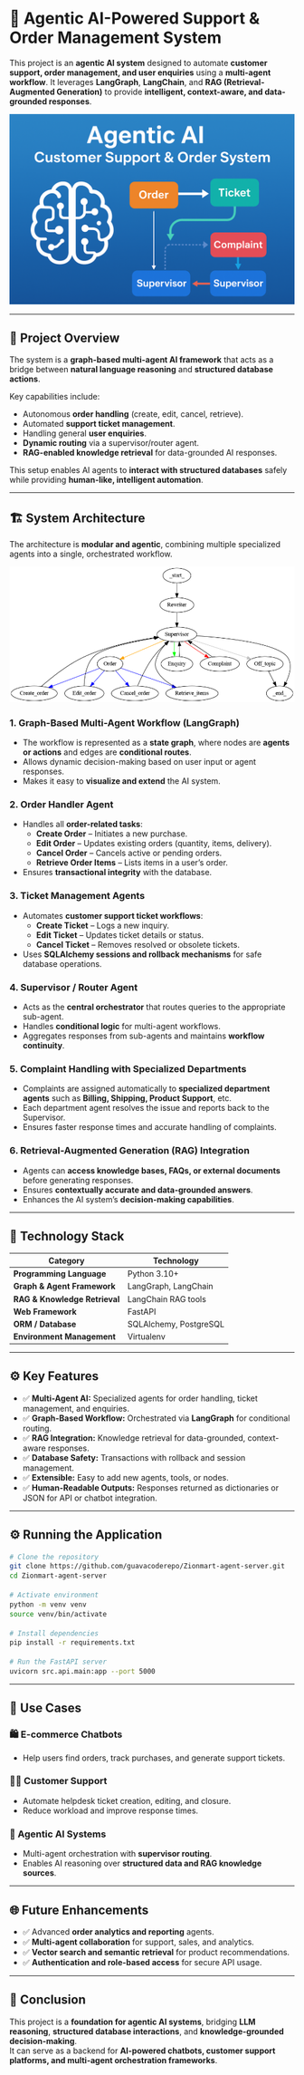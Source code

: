 # 🧠 Agentic AI-Powered Support & Order Management System  

This project is an **agentic AI system** designed to automate **customer support, order management, and user enquiries** using a **multi-agent workflow**. It leverages **LangGraph**, **LangChain**, and **RAG (Retrieval-Augmented Generation)** to provide **intelligent, context-aware, and data-grounded responses**.  

![Agentic AI Workflow](image.png)

---

## 🚀 Project Overview  

The system is a **graph-based multi-agent AI framework** that acts as a bridge between **natural language reasoning** and **structured database actions**.  

Key capabilities include:  
- Autonomous **order handling** (create, edit, cancel, retrieve).  
- Automated **support ticket management**.  
- Handling general **user enquiries**.  
- **Dynamic routing** via a supervisor/router agent.  
- **RAG-enabled knowledge retrieval** for data-grounded AI responses.  

This setup enables AI agents to **interact with structured databases** safely while providing **human-like, intelligent automation**.

---

## 🏗️ System Architecture  

The architecture is **modular and agentic**, combining multiple specialized agents into a single, orchestrated workflow. 

![Agentic AI Workflow](agent_graph_conditional.png)

### 1. Graph-Based Multi-Agent Workflow (LangGraph)
- The workflow is represented as a **state graph**, where nodes are **agents or actions** and edges are **conditional routes**.  
- Allows dynamic decision-making based on user input or agent responses.  
- Makes it easy to **visualize and extend** the AI system.  

### 2. Order Handler Agent
- Handles all **order-related tasks**:  
  - **Create Order** – Initiates a new purchase.  
  - **Edit Order** – Updates existing orders (quantity, items, delivery).  
  - **Cancel Order** – Cancels active or pending orders.  
  - **Retrieve Order Items** – Lists items in a user’s order.  
- Ensures **transactional integrity** with the database.  

### 3. Ticket Management Agents
- Automates **customer support ticket workflows**:  
  - **Create Ticket** – Logs a new inquiry.  
  - **Edit Ticket** – Updates ticket details or status.  
  - **Cancel Ticket** – Removes resolved or obsolete tickets.  
- Uses **SQLAlchemy sessions and rollback mechanisms** for safe database operations.  

### 4. Supervisor / Router Agent
- Acts as the **central orchestrator** that routes queries to the appropriate sub-agent.  
- Handles **conditional logic** for multi-agent workflows.  
- Aggregates responses from sub-agents and maintains **workflow continuity**.  

### 5. Complaint Handling with Specialized Departments
- Complaints are assigned automatically to **specialized department agents** such as **Billing, Shipping, Product Support**, etc.  
- Each department agent resolves the issue and reports back to the Supervisor.  
- Ensures faster response times and accurate handling of complaints.  

### 6. Retrieval-Augmented Generation (RAG) Integration
- Agents can **access knowledge bases, FAQs, or external documents** before generating responses.  
- Ensures **contextually accurate and data-grounded answers**.  
- Enhances the AI system’s **decision-making capabilities**.  

---

## 🧩 Technology Stack  

| Category | Technology |
|----------|-----------|
| **Programming Language** | Python 3.10+ |
| **Graph & Agent Framework** | LangGraph, LangChain |
| **RAG & Knowledge Retrieval** | LangChain RAG tools |
| **Web Framework** | FastAPI |
| **ORM / Database** | SQLAlchemy, PostgreSQL |
| **Environment Management** | Virtualenv  |

---

## ⚙️ Key Features  

- ✅ **Multi-Agent AI:** Specialized agents for order handling, ticket management, and enquiries.  
- ✅ **Graph-Based Workflow:** Orchestrated via **LangGraph** for conditional routing.  
- ✅ **RAG Integration:** Knowledge retrieval for data-grounded, context-aware responses.  
- ✅ **Database Safety:** Transactions with rollback and session management.  
- ✅ **Extensible:** Easy to add new agents, tools, or nodes.  
- ✅ **Human-Readable Outputs:** Responses returned as dictionaries or JSON for API or chatbot integration.  

---

## ⚙️ Running the Application  

```bash
# Clone the repository
git clone https://github.com/guavacoderepo/Zionmart-agent-server.git
cd Zionmart-agent-server

# Activate environment
python -m venv venv
source venv/bin/activate

# Install dependencies
pip install -r requirements.txt

# Run the FastAPI server
uvicorn src.api.main:app --port 5000
```
---

## 🧪 Use Cases  

### 🛍️ E-commerce Chatbots
- Help users find orders, track purchases, and generate support tickets.  

### 🧑‍💻 Customer Support
- Automate helpdesk ticket creation, editing, and closure.  
- Reduce workload and improve response times.  

### 🧩 Agentic AI Systems
- Multi-agent orchestration with **supervisor routing**.  
- Enables AI reasoning over **structured data and RAG knowledge sources**.  

---

## 🌐 Future Enhancements  

- ✅ Advanced **order analytics and reporting** agents.  
- ✅ **Multi-agent collaboration** for support, sales, and analytics.  
- ✅ **Vector search and semantic retrieval** for product recommendations.  
- ✅ **Authentication and role-based access** for secure API usage.  

---

## 🧭 Conclusion  

This project is a **foundation for agentic AI systems**, bridging **LLM reasoning**, **structured database interactions**, and **knowledge-grounded decision-making**.  
It can serve as a backend for **AI-powered chatbots, customer support platforms, and multi-agent orchestration frameworks**.
